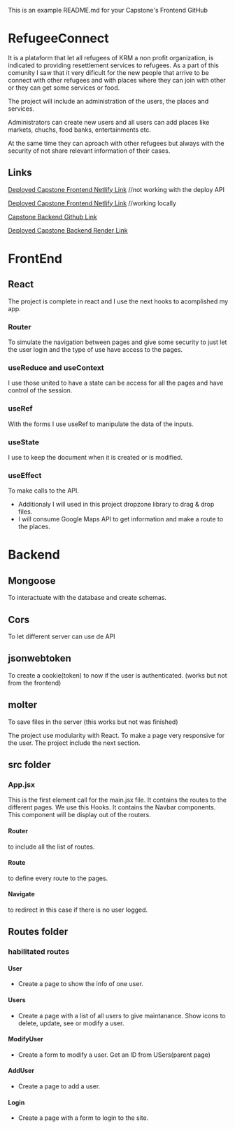 This is an example README.md for your Capstone's Frontend GitHub

# RefugeeConnect

It is a plataform that let all refugees of KRM a non profit organization, is indicated to providing resettlement services to refugees.  As a part of this comunity I saw that it very dificult for the new people that arrive to be connect with other refugees and with places where they can join with other or they can get some services or food.

The project will include an administration of the users, the places and services.

Administrators can create new users and all users can add places like markets, chuchs, food banks, entertainments etc.

At the same time they can aproach with other refugees but always with the security of not share relevant information of their cases.


## Links

[Deployed Capstone Frontend  Netlify Link](https://667bc8eb05f236fc0fb7a2e9--elegant-piroshki-1cb466.netlify.app/) //not working with the deploy API

[Deployed Capstone Frontend  Netlify Link](https://refugeeconnect.netlify.app/users) //working locally

[Capstone Backend Github Link](https://github.com/HenryEBG/Capstone-Backend)

[Deployed Capstone Backend Render Link](https://capstone-backend-3u7b.onrender.com)

# FrontEnd
## React
The project is complete in react and I use the next hooks to acomplished my app.

### Router
To simulate the navigation between pages and give some  security to just let the user login and the type of use have access to the pages.

### useReduce and useContext
I use those united to have a state can be access for all the pages and have control of the session.

### useRef
With the forms I use useRef to manipulate the data of the inputs.

### useState
I use to keep the document when it is created or is modified.

### useEffect 
To make calls to the API.

- Additionaly I will used in this project dropzone library to drag & drop files.
- I will consume Google Maps API to get information and make a route to the places.


# Backend
## Mongoose
To interactuate with the database and create schemas.

## Cors
To let different server can use de API

## jsonwebtoken
To create a cookie(token) to now if the user is authenticated. (works but not from the frontend)

## molter
To save files in the server (this works but not was finished)



The project use modularity with React. To make a page very responsive for the user.
The project include the next section.

## src folder
### App.jsx
This is the first element call for the main.jsx file.  It contains the routes to the different pages.
We use this Hooks.
It contains the Navbar components.  This component will be display out of the routers.
#### Router 
to include all the list of routes.
#### Route 
to define every route to the pages.
#### Navigate 
to redirect in this case if there is no user logged.

## Routes folder

### habilitated routes

#### User
- Create a page to show the info of one user.

#### Users
- Create a page with a list of all users to give maintanance.  Show icons to delete, update, see or modify a user.

#### ModifyUser
- Create a form to modify a user.  Get an ID from USers(parent page)

#### AddUser
- Create a page to add a user.

#### Login
- Create a page with a form to login to the site.



